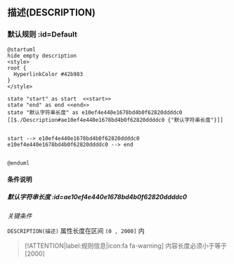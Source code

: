 ## 描述(DESCRIPTION) <!-- {docsify-ignore-all} -->

   

### 默认规则 :id=Default

```plantuml
@startuml
hide empty description
<style>
root {
  HyperlinkColor #42b983
}
</style>

state "start" as start  <<start>>
state "end" as end <<end>>
state "默认字符串长度" as e10ef4e440e1678bd4b0f62820ddddc0 [[$./Description#ae10ef4e440e1678bd4b0f62820ddddc0 {"默认字符串长度"}]]


start --> e10ef4e440e1678bd4b0f62820ddddc0 
e10ef4e440e1678bd4b0f62820ddddc0 --> end 


@enduml
```

#### 条件说明

##### 默认字符串长度 :id=ae10ef4e440e1678bd4b0f62820ddddc0


*关键条件*


`DESCRIPTION(描述)` 属性长度在区间 `(0 , 2000]` 内

> [!ATTENTION|label:规则信息|icon:fa fa-warning]
> 内容长度必须小于等于[2000]







